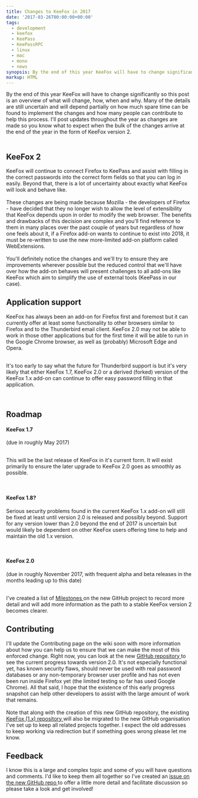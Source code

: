 ```yaml
---
title: Changes to KeeFox in 2017
date: '2017-03-26T00:00:00+00:00'
tags:
  - development
  - keefox
  - KeePass
  - KeePassRPC
  - linux
  - mac
  - mono
  - news
synopsis: By the end of this year KeeFox will have to change significantly so this post is an overview of what will change, how, when and why.
markup: HTML
---
```

<div><div><div><p>By the end of this year KeeFox will have to change significantly so this post is an overview of what will change, how, when and why. Many of the details are still uncertain and will depend partially on how much spare time can be found to implement the changes and how many people can contribute to help this process. I'll post updates throughout the year as changes are made so you know what to expect when the bulk of the changes arrive at the end of the year in the form of KeeFox version 2.<br><br></p></div><div><h2>KeeFox 2</h2></div><div><p>KeeFox will continue to connect Firefox to KeePass and assist with filling in the correct passwords into the correct form fields so that you can log in easily. Beyond that, there is a lot of uncertainty about exactly what KeeFox will look and behave like.<br><br>These changes are being made because Mozilla - the developers of Firefox - have decided that they no longer wish to allow the level of extensibility that KeeFox depends upon in order to modify the web browser. The benefits and drawbacks of this decision are complex and you'll find reference to them in many places over the past couple of years but regardless of how one feels about it, if a Firefox add-on wants to continue to exist into 2018, it must be re-written to use the new more-limited add-on platform called WebExtensions.<br><br>You'll definitely notice the changes and we'll try to ensure they are improvements wherever possible but the reduced control that we'll have over how the add-on behaves will present challenges to all add-ons like KeeFox which aim to simplify the use of external tools (KeePass in our case).</p></div><div><h2>Application support</h2></div><div><p>KeeFox has always been an add-on for Firefox first and foremost but it can currently offer at least some functionality to other browsers similar to Firefox and to the Thunderbird email client. KeeFox 2.0 may not be able to work in those other applications but for the first time it will be able to run in the Google Chrome browser, as well as (probably) Microsoft Edge and Opera.<br><br></p></div><div><p>It's too early to say what the future for Thunderbird support is but it's very likely that either KeeFox 1.7, KeeFox 2.0 or a derived (forked) version of the KeeFox 1.x add-on can continue to offer easy password filling in that application.</p></div><p>&nbsp;</p>
<h2>Roadmap</h2></div><div><h4>KeeFox 1.7</h4></div><div><p>(due in roughly May 2017)<br><br></p></div><div><p>This will be the last release of KeeFox in it's current form. It will exist primarily to ensure the later upgrade to KeeFox 2.0 goes as smoothly as possible.</p></div></div><p>&nbsp;</p>
<h4>KeeFox 1.8?</h4><div><p>Serious security problems found in the current KeeFox 1.x add-on will still be fixed at least until version 2.0 is released and possibly beyond. Support for any version lower than 2.0 beyond the end of 2017 is uncertain but would likely be dependent on other KeeFox users offering time to help and maintain the old 1.x version.
</p>
<p>&nbsp;</p><div><h4>KeeFox 2.0</h4></div><div><p>(due in roughly November 2017, with frequent alpha and beta releases in the months leading up to this date)<br><br></p></div><p>I've created a list of <a href="https://github.com/kee-org/browser-addon/milestones" title="Opens external link in new window" target="_blank" class="external-link-new-window">Milestones <span class="glyphicon glyphicon-globe"></span></a> on the new GitHub project to record more detail and will add more information as the path to a stable KeeFox version 2 becomes clearer.</p></div><div><h2>Contributing</h2></div><div><p>I'll update the Contributing page on the wiki soon with more information about how you can help us to ensure that we can make the most of this enforced change. Right now, you can look at the new <a href="https://github.com/kee-org/browser-addon/" title="Opens external link in new window" target="_blank" class="external-link-new-window">GitHub repository <span class="glyphicon glyphicon-globe"></span></a> to see the current progress towards version 2.0. It's not especially functional yet, has known security flaws, should never be used with real password databases or any non-temporary browser user profile and has not even been run inside Firefox yet (the limited testing so far has used Google Chrome). All that said, I hope that the existence of this early progress snapshot can help other developers to assist with the large amount of work that remains.<br><br>Note that along with the creation of this new GitHub repository, the existing <a href="https://github.com/luckyrat/keefox" title="Opens external link in new window" target="_blank" class="external-link-new-window">KeeFox (1.x) repository <span class="glyphicon glyphicon-globe"></span></a> will also be migrated to the new GitHub organisation I've set up to keep all related projects together. I expect the old addresses to keep working via redirection but if something goes wrong please let me know.</p></div><div><h2>Feedback</h2></div><div><p>I know this is a large and complex topic and some of you will have questions and comments. I'd like to keep them all together so I've created an <a href="https://github.com/kee-org/browser-addon/issues/1" title="Opens external link in new window" target="_blank" class="external-link-new-window">issue on the new GitHub repo <span class="glyphicon glyphicon-globe"></span></a> to offer a little more detail and facilitate discussion so please take a look and get involved!</p></div>
